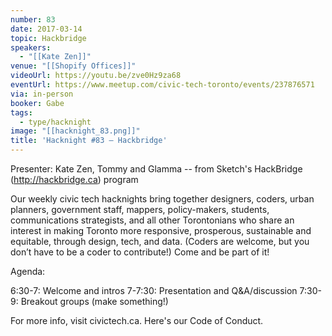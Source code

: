 ```yaml
---
number: 83
date: 2017-03-14
topic: Hackbridge
speakers:
  - "[[Kate Zen]]"
venue: "[[Shopify Offices]]"
videoUrl: https://youtu.be/zve0Hz9za68
eventUrl: https://www.meetup.com/civic-tech-toronto/events/237876571
via: in-person
booker: Gabe
tags:
  - type/hacknight
image: "[[hacknight_83.png]]"
title: 'Hacknight #83 – Hackbridge'
---
```


Presenter: Kate Zen, Tommy and Glamma -- from Sketch's HackBridge (http://hackbridge.ca) program

Our weekly civic tech hacknights bring together designers, coders, urban planners, government staff, mappers, policy-makers, students, communications strategists, and all other Torontonians who share an interest in making Toronto more responsive, prosperous, sustainable and equitable, through design, tech, and data. (Coders are welcome, but you don’t have to be a coder to contribute!) Come and be part of it!

Agenda:

6:30-7: Welcome and intros
7-7:30: Presentation and Q&A/discussion
7:30-9: Breakout groups (make something!)

For more info, visit civictech.ca. Here's our Code of Conduct.